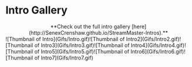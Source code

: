 # Intro Gallery

<div align='center'>
**Check out the full intro gallery [here](http://SenexCrenshaw.github.io/StreamMaster-Intros).**
</div>
![Thumbnail of Intro](Gifs/Intro.gif)![Thumbnail of Intro2](Gifs/Intro2.gif)![Thumbnail of Intro3](Gifs/Intro3.gif)![Thumbnail of Intro4](Gifs/Intro4.gif)![Thumbnail of Intro5](Gifs/Intro5.gif)![Thumbnail of Intro6](Gifs/Intro6.gif)![Thumbnail of Intro7](Gifs/Intro7.gif)
